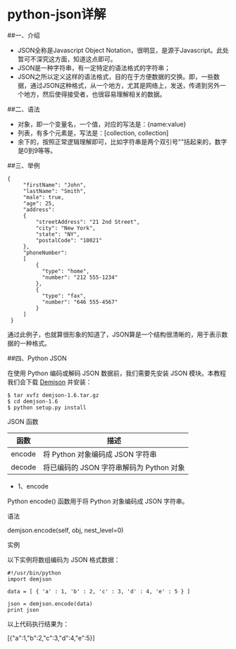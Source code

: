 # python-json详解


##一、介绍

* JSON全称是Javascript Object Notation，很明显，是源于Javascript。此处暂可不深究这方面，知道这点即可。
* JSON是一种字符串，有一定特定的语法格式的字符串；
* JSON之所以定义这样的语法格式，目的在于方便数据的交换。即，一些数据，通过JSON这种格式，从一个地方，尤其是网络上，发送，传递到另外一个地方，然后使得接受者，也很容易理解相关的数据。

##二、语法

*  对象，即一个变量名，一个值，对应的写法是：{name:value}
*  列表，有多个元素是，写法是：[collection, collection]
*  余下的，按照正常逻辑理解即可，比如字符串是两个双引号""括起来的，数字是0到9等等。

##三、举例

```
{
     "firstName": "John",
     "lastName": "Smith",
     "male": true,
     "age": 25,
     "address": 
     {
         "streetAddress": "21 2nd Street",
         "city": "New York",
         "state": "NY",
         "postalCode": "10021"
     },
     "phoneNumber": 
     [
         {
           "type": "home",
           "number": "212 555-1234"
         },
         {
           "type": "fax",
           "number": "646 555-4567"
         }
     ]
 }
```
通过此例子，也就算很形象的知道了，JSON算是一个结构很清晰的，用于表示数据的一种格式。

##四、Python JSON

在使用 Python 编码或解码 JSON 数据前，我们需要先安装 JSON 模块。本教程我们会下载 [Demjson](http://deron.meranda.us/python/demjson/) 并安装：

```
$ tar xvfz demjson-1.6.tar.gz
$ cd demjson-1.6
$ python setup.py install

```

JSON 函数

|函数|	描述|
|-|-|
|encode	|将 Python 对象编码成 JSON 字符串|
|decode	|将已编码的 JSON 字符串解码为 Python 对象|


* 1、encode

Python encode() 函数用于将 Python 对象编码成 JSON 字符串。

语法

demjson.encode(self, obj, nest_level=0)

实例

以下实例将数组编码为 JSON 格式数据：

```
#!/usr/bin/python
import demjson

data = [ { 'a' : 1, 'b' : 2, 'c' : 3, 'd' : 4, 'e' : 5 } ]

json = demjson.encode(data)
print json
```


以上代码执行结果为：

[{"a":1,"b":2,"c":3,"d":4,"e":5}]
